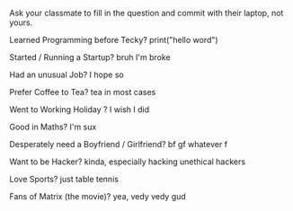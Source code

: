 Ask your classmate to fill in the question and commit with their laptop, not yours.

Learned Programming before Tecky?
 print("hello word")

Started / Running a Startup?
 bruh I'm broke

Had an unusual Job?
 I hope so

Prefer Coffee to Tea?
 tea in most cases

Went to Working Holiday ?
 I wish I did

Good in Maths?
 I'm sux

Desperately need a Boyfriend / Girlfriend?
 bf gf whatever f

Want to be Hacker?
 kinda, especially hacking unethical hackers

Love Sports?
 just table tennis

Fans of Matrix (the movie)?
 yea, vedy vedy gud